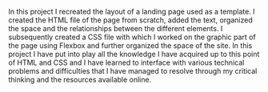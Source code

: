 In this project I recreated the layout of a landing page used as a template. I created the HTML file of the page from scratch, added the text, organized the space and the relationships between the different elements. I subsequently created a CSS file with which I worked on the graphic part of the page using Flexbox and further organized the space of the site. In this project I have put into play all the knowledge I have acquired up to this point of HTML and CSS and I have learned to interface with various technical problems and difficulties that I have managed to resolve through my critical thinking and the resources available online.
